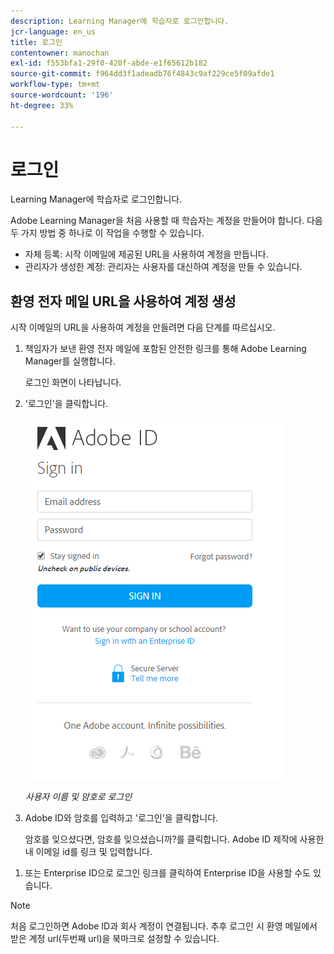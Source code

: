 ```yaml
---
description: Learning Manager에 학습자로 로그인합니다.
jcr-language: en_us
title: 로그인
contentowner: manochan
exl-id: f553bfa1-29f0-420f-abde-e1f65612b182
source-git-commit: f964dd3f1adeadb76f4843c9af229ce5f09afde1
workflow-type: tm+mt
source-wordcount: '196'
ht-degree: 33%

---
```


# 로그인

Learning Manager에 학습자로 로그인합니다.

Adobe Learning Manager을 처음 사용할 때 학습자는 계정을 만들어야 합니다. 다음 두 가지 방법 중 하나로 이 작업을 수행할 수 있습니다.

* 자체 등록: 시작 이메일에 제공된 URL을 사용하여 계정을 만듭니다.
* 관리자가 생성한 계정: 관리자는 사용자를 대신하여 계정을 만들 수 있습니다.

## 환영 전자 메일 URL을 사용하여 계정 생성

시작 이메일의 URL을 사용하여 계정을 만들려면 다음 단계를 따르십시오.

1. 책임자가 보낸 환영 전자 메일에 포함된 안전한 링크를 통해 Adobe Learning Manager를 실행합니다.

   로그인 화면이 나타납니다.

1. &#39;로그인&#39;을 클릭합니다.

   ![](assets/adobeid-signin.png)

   *사용자 이름 및 암호로 로그인*

1. Adobe ID와 암호를 입력하고 &#39;로그인&#39;을 클릭합니다.

   암호를 잊으셨다면, 암호를 잊으셨습니까?를 클릭합니다. Adobe ID 제작에 사용한 내 이메일 id를 링크 및 입력합니다.

<!--
   If you do not have an Adobe ID, [click here](../../../manage-account.md) to learn how to create an Adobe ID.
-->

1. 또는 Enterprise ID으로 로그인 링크를 클릭하여 Enterprise ID을 사용할 수도 있습니다.

>[!NOTE]
>
>처음 로그인하면 Adobe ID과 회사 계정이 연결됩니다. 추후 로그인 시 환영 메일에서 받은 계정 url(두번째 url)을 북마크로 설정할 수 있습니다.
